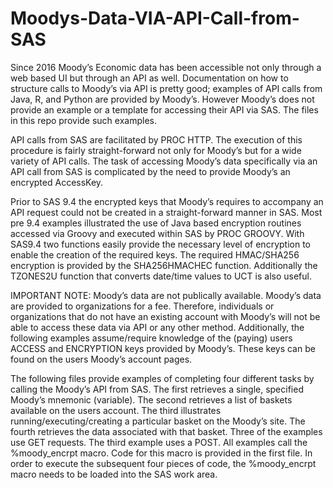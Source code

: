 # Moodys-Data-VIA-API-Call-from-SAS

Since 2016 Moody’s Economic data has been accessible not only through a web based UI but through an API as well. Documentation on how to structure calls to Moody’s via API is pretty good; examples of API calls from Java, R, and Python are provided by Moody’s. However Moody’s does not provide an example or a template for accessing their API via SAS. The files in this repo provide such examples. 

API calls from SAS are facilitated by PROC HTTP. The execution of this procedure is fairly straight-forward not only for Moody’s but for a wide variety of API calls. The task of accessing Moody’s data specifically via an API call from SAS is complicated by the need to provide Moody’s an encrypted AccessKey. 

Prior to SAS 9.4 the encrypted keys that Moody’s requires to accompany an API request could not be created in a straight-forward manner in SAS. Most pre 9.4 examples illustrated the use of Java based encryption routines accessed via Groovy and executed within SAS by PROC GROOVY. 
With SAS9.4 two functions easily provide the necessary level of encryption to enable the creation of the required keys. The required HMAC/SHA256 encryption is provided by the SHA256HMACHEC function. Additionally the TZONES2U function that converts date/time values to UCT is also useful. 

IMPORTANT NOTE: Moody’s data are not publically available. Moody’s data are provided to organizations for a fee. Therefore, individuals or organizations that do not have an existing account with Moody’s will not be able to access these data via API or any other method. Additionally, the following examples assume/require knowledge of the (paying) users ACCESS and ENCRYPTION keys provided by Moody’s. These keys can be found on the users Moody’s account pages. 

The following files provide examples of completing four different tasks by calling the Moody’s API from SAS. The first retrieves a single, specified Moody’s mnemonic (variable). The second retrieves a list of baskets available on the users account. The third illustrates running/executing/creating a particular basket on the Moody’s site. The fourth retrieves the data associated with that basket. 
Three of the examples use GET requests. The third example uses a POST. All examples call the %moody_encrpt macro. Code for this macro is provided in the first file. In order to execute the subsequent four pieces of code, the %moody_encrpt macro needs to be loaded into the SAS work area.  

